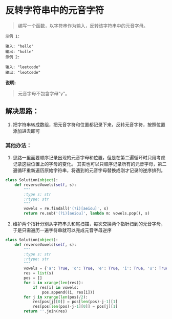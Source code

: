 # 反转字符串中的元音字符

> 编写一个函数，以字符串作为输入，反转该字符串中的元音字母。

```
示例 1:

输入: "hello"
输出: "holle"
示例 2:

输入: "leetcode"
输出: "leotcede"
```

**说明:**
> 元音字母不包含字母"y"。

## 解决思路：
1. 把字符串转成数组，把元音字符和位置都记录下来，反转元音字符，按照位置添加进去即可


### 其他办法：
1. 思路一里面要顺序记录出现的元音字母和位置，但是在第二遍循环时只用考虑记录这些位置上的字母的变化。
其实也可以只顺序记录所有的元音字母，第二遍循环重新遍历原始字符串，将遇到的元音字母替换成刚才记录的逆序排列。

```python
class Solution(object):
    def reverseVowels(self, s):
        """
        :type s: str
        :rtype: str
        """
        vowels = re.findall('(?i)[aeiou]', s)
        return re.sub('(?i)[aeiou]', lambda m: vowels.pop(), s)
```

2. 维护两个指针分别从字符串头和尾扫描，每次交换两个指针扫到的元音字母，于是只需遍历一遍字符串就可以完成元音字母逆序

```python
class Solution(object):
    def reverseVowels(self, s):
        """
        :type s: str
        :rtype: str
        """
        vowels = {'a': True, 'o': True, 'e': True, 'i': True, 'u': True, 'A': True, 'O': True, 'E': True, 'I': True, 'U': True}
        res = list(s)
        pos = []
        for i in xrange(len(res)):
            if res[i] in vowels:
                pos.append((i, res[i]))
        for j in xrange(len(pos)/2):
            res[pos[j][0]] = pos[len(pos)-j-1][1]
            res[pos[len(pos)-j-1][0]] = pos[j][1]
        return ''.join(res)
```
